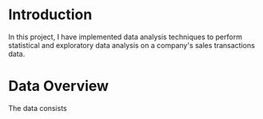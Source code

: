#  Introduction
In this project, I have implemented data analysis techniques to perform statistical and exploratory data analysis on a company's sales transactions data. 

#  Data Overview
The data consists 
